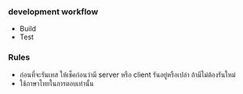 ### development workflow
 - Build
 - Test

 ### Rules
 - ก่อนที่จะรันเทส ให้เช็คก่อนว่ามี server หรือ client รันอยู่หรือเปล่า ถ้ามีไม่ต้องรันใหม่
 - ใช้ภาษาไทยในการตอบเท่านั้น

